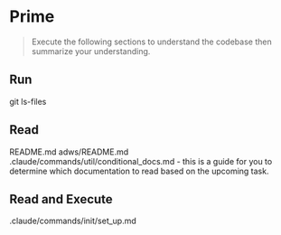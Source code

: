 # Prime
> Execute the following sections to understand the codebase then summarize your understanding.

## Run
git ls-files

## Read
README.md
adws/README.md
.claude/commands/util/conditional_docs.md - this is a guide for you to determine which documentation to read based on the upcoming task.


## Read and Execute
.claude/commands/init/set_up.md